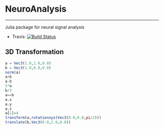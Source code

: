 # NeuroAnalysis
___

Julia package for neural signal analysis

- Travis: [![Build Status](https://travis-ci.org/babaq/NeuroAnalysis.jl.png?branch=master)](https://travis-ci.org/babaq/NeuroAnalysis.jl)

## 3D Transformation
```julia
a = Vec3(1.0,1.0,0.0)
b = Vec3(1.0,0.0,0.0)
norm(a)
a+b
a-b
5*a
b/3
a==b
a.x
a.y
a.z
a[1]=4
transform(a,rotationxyz(Vec3(0.0,0.0,pi/2)))
translate(b,Vec3(0.0,2.0,0.0))
```
